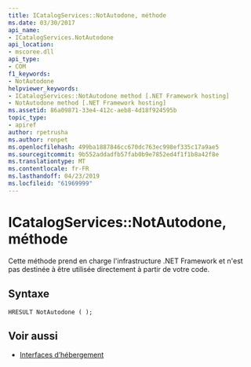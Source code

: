 ```yaml
---
title: ICatalogServices::NotAutodone, méthode
ms.date: 03/30/2017
api_name:
- ICatalogServices.NotAutodone
api_location:
- mscoree.dll
api_type:
- COM
f1_keywords:
- NotAutodone
helpviewer_keywords:
- ICatalogServices::NotAutodone method [.NET Framework hosting]
- NotAutodone method [.NET Framework hosting]
ms.assetid: 86a09871-33e4-412c-aeb8-4d18f924595b
topic_type:
- apiref
author: rpetrusha
ms.author: ronpet
ms.openlocfilehash: 499ba1887846cc670dc763ec998ef335c17a9ae5
ms.sourcegitcommit: 9b552addadfb57fab0b9e7852ed4f1f1b8a42f8e
ms.translationtype: MT
ms.contentlocale: fr-FR
ms.lasthandoff: 04/23/2019
ms.locfileid: "61969999"
---
```

# <a name="icatalogservicesnotautodone-method"></a>ICatalogServices::NotAutodone, méthode
Cette m&#233;thode prend en charge l'infrastructure .NET Framework et n'est pas destin&#233;e &#224; &#234;tre utilis&#233;e directement &#224; partir de votre code.  
  
## <a name="syntax"></a>Syntaxe  
  
```  
HRESULT NotAutodone ( );  
```  
  
## <a name="see-also"></a>Voir aussi

- [Interfaces d’hébergement](../../../../docs/framework/unmanaged-api/hosting/hosting-interfaces.md)
